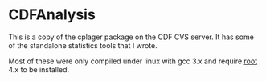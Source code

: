 # CDFAnalysis

This is a copy of the cplager package on the CDF CVS server. It has some of the standalone statistics tools that I wrote.

Most of these were only compiled under linux with gcc  3.x and require [root](https://root.cern.ch) 4.x to be installed.
